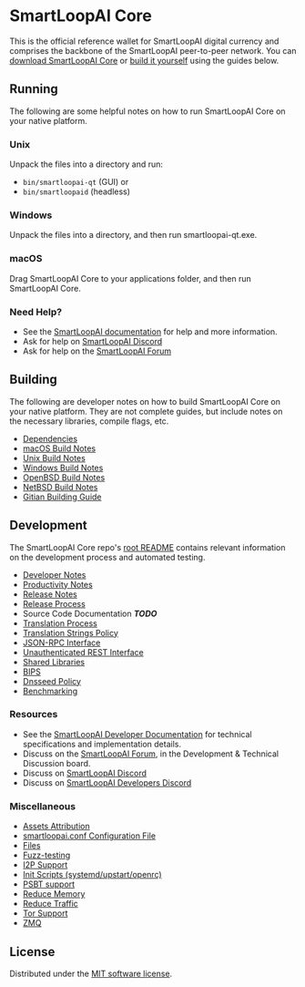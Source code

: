 SmartLoopAI Core
==========

This is the official reference wallet for SmartLoopAI digital currency and comprises the backbone of the SmartLoopAI peer-to-peer network. You can [download SmartLoopAI Core](https://www.smartloopai.org/downloads/) or [build it yourself](#building) using the guides below.

Running
---------------------
The following are some helpful notes on how to run SmartLoopAI Core on your native platform.

### Unix

Unpack the files into a directory and run:

- `bin/smartloopai-qt` (GUI) or
- `bin/smartloopaid` (headless)

### Windows

Unpack the files into a directory, and then run smartloopai-qt.exe.

### macOS

Drag SmartLoopAI Core to your applications folder, and then run SmartLoopAI Core.

### Need Help?

* See the [SmartLoopAI documentation](https://docs.smartloopai.org)
for help and more information.
* Ask for help on [SmartLoopAI Discord](http://staysmartloopaiy.com)
* Ask for help on the [SmartLoopAI Forum](http://smartloopai.space//forum)

Building
---------------------
The following are developer notes on how to build SmartLoopAI Core on your native platform. They are not complete guides, but include notes on the necessary libraries, compile flags, etc.

- [Dependencies](dependencies.md)
- [macOS Build Notes](build-osx.md)
- [Unix Build Notes](build-unix.md)
- [Windows Build Notes](build-windows.md)
- [OpenBSD Build Notes](build-openbsd.md)
- [NetBSD Build Notes](build-netbsd.md)
- [Gitian Building Guide](gitian-building.md)

Development
---------------------
The SmartLoopAI Core repo's [root README](/README.md) contains relevant information on the development process and automated testing.

- [Developer Notes](developer-notes.md)
- [Productivity Notes](productivity.md)
- [Release Notes](release-notes.md)
- [Release Process](release-process.md)
- Source Code Documentation ***TODO***
- [Translation Process](translation_process.md)
- [Translation Strings Policy](translation_strings_policy.md)
- [JSON-RPC Interface](JSON-RPC-interface.md)
- [Unauthenticated REST Interface](REST-interface.md)
- [Shared Libraries](shared-libraries.md)
- [BIPS](bips.md)
- [Dnsseed Policy](dnsseed-policy.md)
- [Benchmarking](benchmarking.md)

### Resources
* See the [SmartLoopAI Developer Documentation](https://smartloopai.readme.io/)
  for technical specifications and implementation details.
* Discuss on the [SmartLoopAI Forum](http://smartloopai.space//forum), in the Development & Technical Discussion board.
* Discuss on [SmartLoopAI Discord](http://staysmartloopaiy.com)
* Discuss on [SmartLoopAI Developers Discord](http://chat.smartloopaidevs.org/)

### Miscellaneous
- [Assets Attribution](assets-attribution.md)
- [smartloopai.conf Configuration File](smartloopai-conf.md)
- [Files](files.md)
- [Fuzz-testing](fuzzing.md)
- [I2P Support](i2p.md)
- [Init Scripts (systemd/upstart/openrc)](init.md)
- [PSBT support](psbt.md)
- [Reduce Memory](reduce-memory.md)
- [Reduce Traffic](reduce-traffic.md)
- [Tor Support](tor.md)
- [ZMQ](zmq.md)

License
---------------------
Distributed under the [MIT software license](/COPYING).
